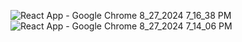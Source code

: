 
![React App - Google Chrome 8_27_2024 7_16_38 PM](https://github.com/user-attachments/assets/fc24411e-a158-48fd-9182-88800dbd9d60)
![React App - Google Chrome 8_27_2024 7_14_06 PM](https://github.com/user-attachments/assets/36913c2e-4b16-4fcb-92dc-bb7282f05eaa)
